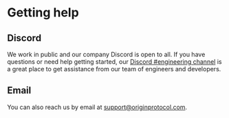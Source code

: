 # Getting help

## Discord

We work in public and our company Discord is open to all. If you have questions or need help getting started, our [Discord #engineering channel](https://www.originprotocol.com/discord) is a great place to get assistance from our team of engineers and developers.

## Email

You can also reach us by email at [support@originprotocol.com](mailto:support@originprotocol.com).